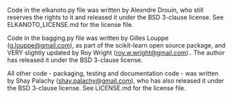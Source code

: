 Code in the elkanoto.py file was written by Alexndre Drouin, who still reserves the rights to it and released it under the BSD 3-clause license. See ELKANOTO_LICENSE.md for the license file.

Code in the bagging.py file was written by Gilles Louppe (g.louppe@gmail.com), as part of the scikit-learn open source package, and VERY slightly updated by Roy Wright (roy.w.wright@gmail.com).. The author has released it under the BSD 3-clause license.

All other code - packaging, testing and documentation code - was written by Shay Palachy (shay.palachy@gmail.com), who has also released it under the BSD 3-clause license. See LICENSE.md for the license file.
